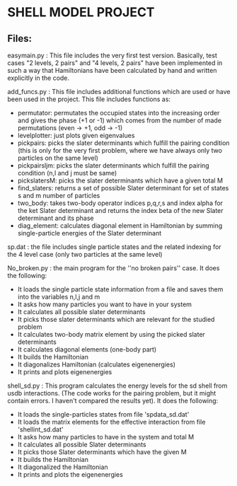 # SHELL MODEL PROJECT 

## Files:
easymain.py : This file includes the very first test version. Basically, test cases "2 levels, 2 pairs" and "4 levels, 2 pairs" have been implemented in such a way that Hamiltonians have been calculated by hand and written explicitly in the code. 

add_funcs.py : This file includes additional functions which are used or have been used in the project. This file includes functions as:
   + permutator: permutates the occupied states into the increasing order and gives the phase (+1 or -1) which comes from the number of made permutations (even -> +1, odd -> -1)
   + levelplotter: just plots given eigenvalues 
   + pickpairs: picks the slater determinants which fulfill the pairing condition (this is only for the very first problem, where we have always only two particles on the same level)
   + pickpairsljm: picks the slater determinants which fulfill the pairing condition (n,l and j must be same)
   + pickslatersM: picks the slater determinants which have a given total M
   + find_slaters: returns a set of possible Slater determinant for set of states s and m number of particles
   + two_body: takes two-body operator indices p,q,r,s and index alpha for the ket Slater determinant and returns the index beta of the new Slater determinant and its phase
   + diag_element: calculates diagonal element in Hamiltonian by summing single-particle energies of the Slater determinant
      
sp.dat : the file includes single particle states and the related indexing for the 4 level case (only two particles at the same level)

No_broken.py : the main program for the ''no broken pairs'' case. It does the following:
   + It loads the single particle state information from a file and saves them into the variables n,l,j and m
   + It asks how many particles you want to have in your system
   + It calculates all possible slater determinants
   + It picks those slater determinants which are relevant for the studied problem
   + It calculates two-body matrix element by using the picked slater determinants
   + It calculates diagonal elements (one-body part)
   + It builds the Hamiltonian 
   + It diagonalizes Hamiltonian (calculates eigenenergies)
   + It prints and plots eigenenergies

shell_sd.py : This program calculates the energy levels for the sd shell from usdb interactions. (The code works for the pairing problem, but it might contain errors. I haven't compared the results yet). It does the following:
   + It loads the single-particles states from file 'spdata_sd.dat'
   + It loads the matrix elements for the effective interaction from file 'shellint_sd.dat'
   + It asks how many particles to have in the system and total M
   + It calculates all possible Slater determinants
   + It picks those Slater determinants which have the given M
   + It builds the Hamiltonian
   + It diagonalized the Hamiltonian
   + It prints and plots the eigenenergies
